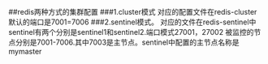 ##redis两种方式的集群配置
###1.cluster模式
对应的配置文件在redis-cluster
默认的端口是7001=7006
###2.sentinel模式。
对应的文件在redis-sentinel中
sentinel有两个分别是sentinel1和sentinel2.端口模式27001，27002
被监控的节点分别是7001-7006.其中7003是主节点。sentinel中配置的主节点名称是mymaster
